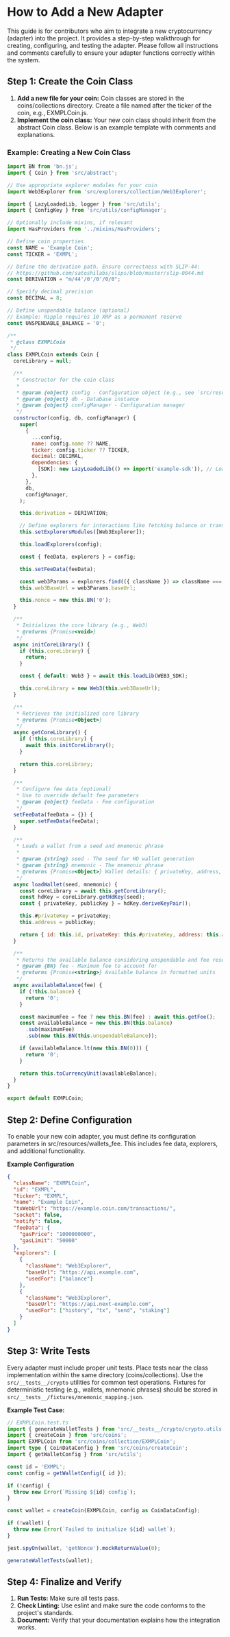 # How to Add a New Adapter

This guide is for contributors who aim to integrate a new cryptocurrency (adapter) into the project. It provides a step-by-step walkthrough for creating, configuring, and testing the adapter. Please follow all instructions and comments carefully to ensure your adapter functions correctly within the system.

## Step 1: Create the Coin Class

1. **Add a new file for your coin:**
   Coin classes are stored in the coins/collections directory. Create a file named after the ticker of the coin, e.g., EXMPLCoin.js.
2. **Implement the coin class:**
   Your new coin class should inherit from the abstract Coin class. Below is an example template with comments and explanations.

### Example: Creating a New Coin Class
```javascript
import BN from 'bn.js';
import { Coin } from 'src/abstract';

// Use appropriate explorer modules for your coin
import Web3Explorer from 'src/explorers/collection/Web3Explorer';

import { LazyLoadedLib, logger } from 'src/utils';
import { ConfigKey } from 'src/utils/configManager';

// Optionally include mixins, if relevant
import HasProviders from '../mixins/HasProviders';

// Define coin properties
const NAME = 'Example Coin';
const TICKER = 'EXMPL';

// Define the derivation path. Ensure correctness with SLIP-44: 
// https://github.com/satoshilabs/slips/blob/master/slip-0044.md
const DERIVATION = "m/44'/0'/0'/0/0";

// Specify decimal precision
const DECIMAL = 8;

// Define unspendable balance (optional)
// Example: Ripple requires 10 XRP as a permanent reserve
const UNSPENDABLE_BALANCE = '0';

/**
 * @class EXMPLCoin
 */
class EXMPLCoin extends Coin {
  coreLibrary = null;

  /**
   * Constructor for the coin class
   *
   * @param {object} config - Configuration object (e.g., see `src/resources/wallets_fee`)
   * @param {object} db - Database instance
   * @param {object} configManager - Configuration manager
   */
  constructor(config, db, configManager) {
    super(
      {
        ...config,
        name: config.name ?? NAME,
        ticker: config.ticker ?? TICKER,
        decimal: DECIMAL,
        dependencies: {
          [SDK]: new LazyLoadedLib(() => import('example-sdk')), // Load SDK dynamically
        },
      },
      db,
      configManager,
    );

    this.derivation = DERIVATION;

    // Define explorers for interactions like fetching balance or transactions
    this.setExplorersModules([Web3Explorer]);

    this.loadExplorers(config);

    const { feeData, explorers } = config;

    this.setFeeData(feeData);

    const web3Params = explorers.find(({ className }) => className === 'Web3Explorer');
    this.web3BaseUrl = web3Params.baseUrl;

    this.nonce = new this.BN('0');
  }

  /**
   * Initializes the core library (e.g., Web3)
   * @returns {Promise<void>}
   */
  async initCoreLibrary() {
    if (this.coreLibrary) {
      return;
    }

    const { default: Web3 } = await this.loadLib(WEB3_SDK);

    this.coreLibrary = new Web3(this.web3BaseUrl);
  }

  /**
   * Retrieves the initialized core library
   * @returns {Promise<Object>}
   */
  async getCoreLibrary() {
    if (!this.coreLibrary) {
      await this.initCoreLibrary();
    }

    return this.coreLibrary;
  }

  /**
   * Configure fee data (optional)
   * Use to override default fee parameters
   * @param {object} feeData - Fee configuration
   */
  setFeeData(feeData = {}) {
    super.setFeeData(feeData);
  }

  /**
   * Loads a wallet from a seed and mnemonic phrase
   *
   * @param {string} seed - The seed for HD wallet generation
   * @param {string} mnemonic - The mnemonic phrase
   * @returns {Promise<Object>} Wallet details: { privateKey, address, id }
   */
  async loadWallet(seed, mnemonic) {
    const coreLibrary = await this.getCoreLibrary();
    const hdKey = coreLibrary.getHdKey(seed);
    const { privateKey, publicKey } = hdKey.deriveKeyPair();

    this.#privateKey = privateKey;
    this.address = publicKey;

    return { id: this.id, privateKey: this.#privateKey, address: this.address };
  }

  /**
   * Returns the available balance considering unspendable and fee reserves
   * @param {BN} fee - Maximum fee to account for
   * @returns {Promise<string>} Available balance in formatted units
   */
  async availableBalance(fee) {
    if (!this.balance) {
      return '0';
    }

    const maximumFee = fee ? new this.BN(fee) : await this.getFee();
    const availableBalance = new this.BN(this.balance)
      .sub(maximumFee)
      .sub(new this.BN(this.unspendableBalance));

    if (availableBalance.lt(new this.BN(0))) {
      return '0';
    }

    return this.toCurrencyUnit(availableBalance);
  }
}

export default EXMPLCoin;
```

## Step 2: Define Configuration
To enable your new coin adapter, you must define its configuration parameters in src/resources/wallets_fee. This includes fee data, explorers, and additional functionality.

**Example Configuration**

```json
{
  "className": "EXMPLCoin",
  "id": "EXMPL",
  "ticker": "EXMPL",
  "name": "Example Coin",
  "txWebUrl": "https://example.coin.com/transactions/",
  "socket": false,
  "notify": false,
  "feeData": {
    "gasPrice": "1000000000",
    "gasLimit": "50000"
  },
  "explorers": [
    {
      "className": "Web3Explorer",
      "baseUrl": "https://api.example.com",
      "usedFor": ["balance"]
    },
    {
      "className": "Web3Explorer",
      "baseUrl": "https://api.next-example.com",
      "usedFor": ["history", "tx", "send", "staking"]
    }
  ]
}
```

## Step 3: Write Tests
Every adapter must include proper unit tests. Place tests near the class implementation within the same directory (coins/collections). Use the `src/__tests__/crypto` utilities for common test operations.
Fixtures for deterministic testing (e.g., wallets, mnemonic phrases) should be stored in `src/__tests__/fixtures/mnemonic_mapping.json`.

**Example Test Case:**
```typescript 
// EXMPLCoin.test.ts
import { generateWalletTests } from 'src/__tests__/crypto/crypto.utils';
import { createCoin } from 'src/coins';
import EXMPLCoin from 'src/coins/collection/EXMPLCoin';
import type { CoinDataConfig } from 'src/coins/createCoin';
import { getWalletConfig } from 'src/utils';

const id = 'EXMPL';
const config = getWalletConfig({ id });

if (!config) {
  throw new Error(`Missing ${id} config`);
}

const wallet = createCoin(EXMPLCoin, config as CoinDataConfig);

if (!wallet) {
  throw new Error(`Failed to initialize ${id} wallet`);
}

jest.spyOn(wallet, 'getNonce').mockReturnValue(0);

generateWalletTests(wallet);
```

## Step 4: Finalize and Verify
1. **Run Tests:** Make sure all tests pass.
2. **Check Linting:** Use eslint and make sure the code conforms to the project's standards. 
3. **Document:** Verify that your documentation explains how the integration works.
